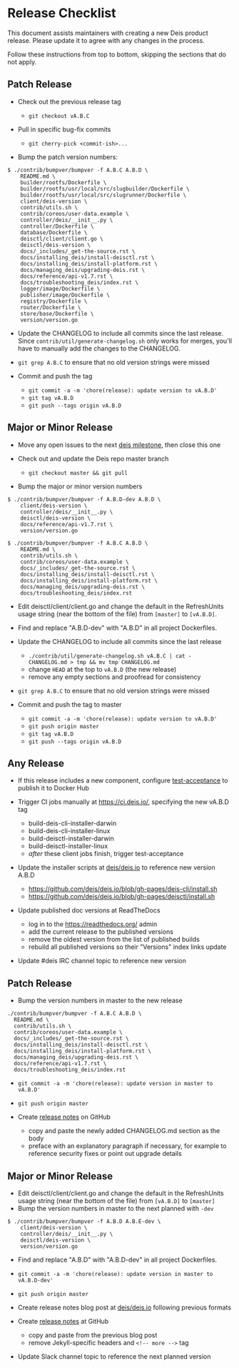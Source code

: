 # Release Checklist

This document assists maintainers with creating a new Deis product release.
Please update it to agree with any changes in the process.

Follow these instructions from top to bottom, skipping the sections that do
not apply.

## Patch Release

- Check out the previous release tag

  - `git checkout vA.B.C`

- Pull in specific bug-fix commits

  - `git cherry-pick <commit-ish>...`

- Bump the patch version numbers:

```
$ ./contrib/bumpver/bumpver -f A.B.C A.B.D \
    README.md \
    builder/rootfs/Dockerfile \
    builder/rootfs/usr/local/src/slugbuilder/Dockerfile \
    builder/rootfs/usr/local/src/slugrunner/Dockerfile \
    client/deis-version \
    contrib/utils.sh \
    contrib/coreos/user-data.example \
    controller/deis/__init__.py \
    controller/Dockerfile \
    database/Dockerfile \
    deisctl/client/client.go \
    deisctl/deis-version \
    docs/_includes/_get-the-source.rst \
    docs/installing_deis/install-deisctl.rst \
    docs/installing_deis/install-platform.rst \
    docs/managing_deis/upgrading-deis.rst \
    docs/reference/api-v1.7.rst \
    docs/troubleshooting_deis/index.rst \
    logger/image/Dockerfile \
    publisher/image/Dockerfile \
    registry/Dockerfile \
    router/Dockerfile \
    store/base/Dockerfile \
    version/version.go
```

- Update the CHANGELOG to include all commits since the last release. Since
  `contrib/util/generate-changelog.sh` only works for merges, you'll have
  to manually add the changes to the CHANGELOG.

- `git grep A.B.C` to ensure that no old version strings were missed

- Commit and push the tag

  - `git commit -a -m 'chore(release): update version to vA.B.D'`
  - `git tag vA.B.D`
  - `git push --tags origin vA.B.D`


## Major or Minor Release

- Move any open issues to the next [deis milestone][], then close this one
- Check out and update the Deis repo master branch

  - `git checkout master && git pull`

- Bump the major or minor version numbers

```
$ ./contrib/bumpver/bumpver -f A.B.D-dev A.B.D \
    client/deis-version \
    controller/deis/__init__.py \
    deisctl/deis-version \
    docs/reference/api-v1.7.rst \
    version/version.go

$ ./contrib/bumpver/bumpver -f A.B.C A.B.D \
    README.md \
    contrib/utils.sh \
    contrib/coreos/user-data.example \
    docs/_includes/_get-the-source.rst \
    docs/installing_deis/install-deisctl.rst \
    docs/installing_deis/install-platform.rst \
    docs/managing_deis/upgrading-deis.rst \
    docs/troubleshooting_deis/index.rst
```

  - Edit deisctl/client/client.go and change the default in the RefreshUnits usage string
    (near the bottom of the file) from `[master]` to `[vA.B.D]`.

  - Find and replace "A.B.D-dev" with "A.B.D" in all project Dockerfiles.

- Update the CHANGELOG to include all commits since the last release

  - `./contrib/util/generate-changelog.sh vA.B.C | cat - CHANGELOG.md > tmp && mv tmp CHANGELOG.md`
  - change `HEAD` at the top to `vA.B.D` (the new release)
  - remove any empty sections and proofread for consistency

- `git grep A.B.C` to ensure that no old version strings were missed

- Commit and push the tag to master

  - `git commit -a -m 'chore(release): update version to vA.B.D'`
  - `git push origin master`
  - `git tag vA.B.D`
  - `git push --tags origin vA.B.D`


## Any Release

- If this release includes a new component, configure [test-acceptance][] to publish it to Docker Hub

- Trigger CI jobs manually at <https://ci.deis.io/>, specifying the new vA.B.D tag

  - build-deis-cli-installer-darwin
  - build-deis-cli-installer-linux
  - build-deisctl-installer-darwin
  - build-deisctl-installer-linux
  - *after* these client jobs finish, trigger test-acceptance

- Update the installer scripts at [deis/deis.io][] to reference new version A.B.D

  - <https://github.com/deis/deis.io/blob/gh-pages/deis-cli/install.sh>
  - <https://github.com/deis/deis.io/blob/gh-pages/deisctl/install.sh>

- Update published doc versions at ReadTheDocs

  - log in to the <https://readthedocs.org/> admin
  - add the current release to the published versions
  - remove the oldest version from the list of published builds
  - rebuild all published versions so their "Versions" index links update

- Update #deis IRC channel topic to reference new version


## Patch Release

- Bump the version numbers in master to the new release

```
./contrib/bumpver/bumpver -f A.B.C A.B.D \
  README.md \
  contrib/utils.sh \
  contrib/coreos/user-data.example \
  docs/_includes/_get-the-source.rst \
  docs/installing_deis/install-deisctl.rst \
  docs/installing_deis/install-platform.rst \
  docs/managing_deis/upgrading-deis.rst \
  docs/reference/api-v1.7.rst \
  docs/troubleshooting_deis/index.rst
```

  - `git commit -a -m 'chore(release): update version in master to vA.B.D'`
  - `git push origin master`

- Create [release notes][] on GitHub

  - copy and paste the newly added CHANGELOG.md section as the body
  - preface with an explanatory paragraph if necessary, for example to reference
    security fixes or point out upgrade details


## Major or Minor Release

- Edit deisctl/client/client.go and change the default in the RefreshUnits usage string
  (near the bottom of the file) from `[vA.B.D]` to `[master]`
- Bump the version numbers in master to the next planned with `-dev`

```
$ ./contrib/bumpver/bumpver -f A.B.D A.B.E-dev \
    client/deis-version \
    controller/deis/__init__.py \
    deisctl/deis-version \
    version/version.go
```

  - Find and replace "A.B.D" with "A.B.D-dev" in all project Dockerfiles.
  - `git commit -a -m 'chore(release): update version in master to vA.B.D-dev'`
  - `git push origin master`

- Create release notes blog post at [deis/deis.io][] following previous formats
- Create [release notes][] at GitHub

  - copy and paste from the previous blog post
  - remove Jekyll-specific headers and `<!-- more -->` tag

- Update Slack channel topic to reference the next planned version


[deis milestone]: https://github.com/deis/deis/issues/milestones
[deis open issues]: https://github.com/deis/deis/issues?state=open
[changelog script]: https://github.com/deis/deis/blob/master/contrib/util/generate-changelog.sh
[release notes]: https://github.com/deis/deis/releases
[deis/deis.io]: https://github.com/deis/deis.io
[test-acceptance]: https://ci.deis.io/job/test-acceptance/configure
